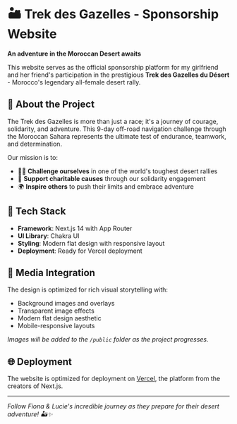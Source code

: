 # 🏜️ Trek des Gazelles - Sponsorship Website

**An adventure in the Moroccan Desert awaits**

This website serves as the official sponsorship platform for my girlfriend and her friend's participation in the prestigious **Trek des Gazelles du Désert** - Morocco's legendary all-female desert rally.

## 🌟 About the Project

The Trek des Gazelles is more than just a race; it's a journey of courage, solidarity, and adventure. This 9-day off-road navigation challenge through the Moroccan Sahara represents the ultimate test of endurance, teamwork, and determination.

Our mission is to:
- 🏃‍♀️ **Challenge ourselves** in one of the world's toughest desert rallies
- 🤝 **Support charitable causes** through our solidarity engagement
- 🌍 **Inspire others** to push their limits and embrace adventure

## 🚀 Tech Stack

- **Framework**: Next.js 14 with App Router
- **UI Library**: Chakra UI
- **Styling**: Modern flat design with responsive layout
- **Deployment**: Ready for Vercel deployment

## 📸 Media Integration

The design is optimized for rich visual storytelling with:
- Background images and overlays
- Transparent image effects
- Modern flat design aesthetic
- Mobile-responsive layouts

*Images will be added to the `/public` folder as the project progresses.*

## 🌐 Deployment

The website is optimized for deployment on [Vercel](https://vercel.com), the platform from the creators of Next.js.

---

*Follow Fiona & Lucie's incredible journey as they prepare for their desert adventure! 🏜️✨*